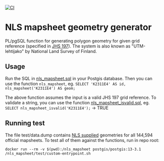 [![CI](https://github.com/data-ux/nls-mapsheet/actions/workflows/test.yml/badge.svg)](https://github.com/data-ux/nls-mapsheet/actions)

# NLS mapsheet geometry generator

PL/pgSQL function for generating polygon geometry for given grid reference (specified in [JHS 197](https://www.suomidigi.fi/ohjeet-ja-tuki/jhs-suositukset/jhs-197-euref-fin-koordinaattijarjestelmat-niihin-liittyvat-muunnokset-ja-karttalehtijako)). The system is also known as "UTM-lehtijako" by National Land Survey of Finland.

## Usage

Run the SQL in [nls_mapsheet.sql](nls_mapsheet.sql) in your Postgis database. Then you can use the function `nls_mapsheet`, eg. `SELECT 'K2311E4' AS id, nls_mapsheet('K2311E4') AS geom;`

The above function assumes the input is a valid JHS 197 grid reference. To validate a string, you can use the function [nls_mapsheet_isvalid.sql](nls_mapsheet_isvalid.sql), eg. `SELECT nls_mapsheet_isvalid('K2311E4');` -> TRUE

## Running test

The file test/data.dump contains [NLS supplied](https://www.maanmittauslaitos.fi/en/e-services/open-data-file-download-service) geometries for all 144,594 official mapsheets. To test all of them against the functions, run in repo root:

`docker run --rm -v $(pwd):/nls_mapsheet postgis/postgis:13-3.1 /nls_mapsheet/test/custom-entrypoint.sh`

